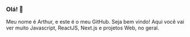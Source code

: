 ### Olá! 👋

Meu nome é Arthur, e este é o meu GitHub. Seja bem vindo! Aqui você vai ver muito Javascript, ReactJS, Next.js e projetos Web, no geral.
